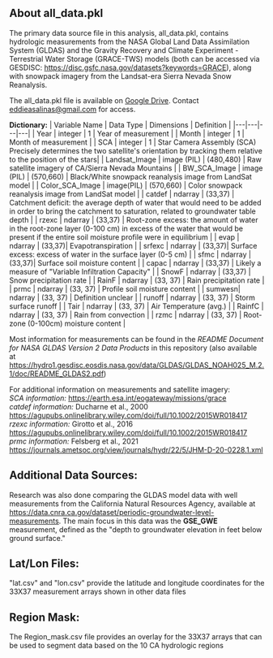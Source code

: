 ## About all_data.pkl

The primary data source file in this analysis, all_data.pkl, contains hydrologic measurements from the 
NASA Global Land Data Assimilation System (GLDAS) and the Gravity Recovery and Climate Experiment - Terrestrial Water Storage (GRACE-TWS)
models (both can be accessed via GESDISC: https://disc.gsfc.nasa.gov/datasets?keywords=GRACE), along with snowpack imagery from the 
Landsat-era Sierra Nevada Snow Reanalysis.  
  
The all_data.pkl file is available on [Google Drive](https://drive.google.com/file/d/1xpTaDnaVf4hp7mhAWx_UsQMJJjx92kn6/view?usp=sharing). Contact eddieasalinas@gmail.com for access. 

**Dictionary:**
| Variable Name  |  Data Type | Dimensions  |  Definition |
|---|---|---|---|
| Year  | integer  | 1  |  Year of measurement |
| Month  | integer  | 1  |  Month of measurement |
| SCA  | integer  |  1 | Star Camera Assembly (SCA) Precisely determines the two satellite's orientation by tracking them relative to the position of the stars|
|  Landsat_Image | image (PIL)   |  (480,480) | Raw satellite imagery of CA/Sierra Nevada Mountains |
| BW_SCA_Image  | image (PIL)  |  (570,660) | Black/White snowpack reanalysis image from LandSat model  |
|  Color_SCA_Image |  image(PIL) | (570,660)  |  Color snowpack reanalysis image from LandSat model |
|  catdef | ndarray  | (33,37)  | Catchment deficit: the average depth of water that would need to be added in order to bring the catchment to saturation, related to groundwater table depth  |
|  rzexc | ndarray  |  (33,37) |  Root-zone excess: the amount of water in the root-zone layer (0-100 cm) in excess of the water that would be present if the entire soil moisture profile were in equilibrium |
|  evap | ndarray | (33,37)| Evapotranspiration |
|  srfexc | ndarray | (33,37)| Surface excess: excess of water in the surface layer (0-5 cm) |
|  sfmc | ndarray | (33,37)| Surface soil moisture content |
| capac | ndarray | (33,37) | Likely a measure of "Variable Infiltration Capacity" |
| SnowF | ndarray | (33,37) | Snow precipitation rate |
| RainF | ndarray | (33, 37) | Rain precipitation rate |
| prmc | ndarray | (33, 37) | Profile soil moisture content |
| sumwesn| ndarray | (33, 37) | Definition unclear |
| runoff | ndarray | (33, 37) | Storm surface runoff |
| Tair | ndarray | (33, 37) | Air Temperature (avg.) |
| RainfC | ndarray | (33, 37) | Rain from convection |
| rzmc | ndarray | (33, 37) | Root-zone (0-100cm) moisture content |

Most information for measurements can be found in the _README Document for NASA GLDAS Version 2 Data Products_ in this repository (also available at 
https://hydro1.gesdisc.eosdis.nasa.gov/data/GLDAS/GLDAS_NOAH025_M.2.1/doc/README_GLDAS2.pdf)  


For additional information on measurements and satellite imagery:  
_SCA information:_ https://earth.esa.int/eogateway/missions/grace  
_catdef information:_ Ducharne et al., 2000 https://agupubs.onlinelibrary.wiley.com/doi/full/10.1002/2015WR018417  
_rzexc information:_ Girotto et al., 2016 https://agupubs.onlinelibrary.wiley.com/doi/full/10.1002/2015WR018417  
_prmc information:_ Felsberg et al., 2021 https://journals.ametsoc.org/view/journals/hydr/22/5/JHM-D-20-0228.1.xml	

## Additional Data Sources:
Research was also done comparing the GLDAS model data with well measurements from the California Natural Resources Agency, available at https://data.cnra.ca.gov/dataset/periodic-groundwater-level-measurements. The main focus in this data was the **GSE_GWE** measurement, defined as the "depth to groundwater elevation in feet below ground surface."  
  
## Lat/Lon Files:
"lat.csv" and "lon.csv" provide the latitude and longitude coordinates for the 33X37 measurement arrays shown in other data files
  
 ## Region Mask:
 The Region_mask.csv file provides an overlay for the 33X37 arrays that can be used to segment data based on the 10 CA hydrologic regions



